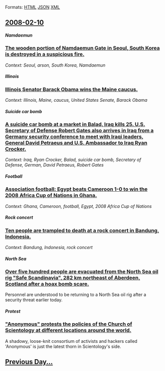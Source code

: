 
Formats: [HTML](2008/02/10/index.html)  [JSON](2008/02/10/index.json)  [XML](2008/02/10/index.xml)  

## [2008-02-10](/news/2008/02/10/index.md)

##### Namdaemun
### [ The wooden portion of Namdaemun Gate in Seoul, South Korea is destroyed in a suspicious fire. ](/news/2008/02/10/the-wooden-portion-of-namdaemun-gate-in-seoul-south-korea-is-destroyed-in-a-suspicious-fire.md)
_Context: Seoul, arson, South Korea, Namdaemun_

##### Illinois
### [ Illinois Senator Barack Obama wins the Maine caucus. ](/news/2008/02/10/illinois-senator-barack-obama-wins-the-maine-caucus.md)
_Context: Illinois, Maine, caucus, United States Senate, Barack Obama_

##### Suicide car bomb
### [ A suicide car bomb at a market in Balad, Iraq kills 25. U.S. Secretary of Defense Robert Gates also arrives in Iraq from a Germany security conference to meet with Iraqi leaders, General David Petraeus and U.S. Ambassador to Iraq Ryan Crocker. ](/news/2008/02/10/a-suicide-car-bomb-at-a-market-in-balad-iraq-kills-25-u-s-secretary-of-defense-robert-gates-also-arrives-in-iraq-from-a-germany-security.md)
_Context: Iraq, Ryan Crocker, Balad, suicide car bomb, Secretary of Defense, German, David Petraeus, Robert Gates_

##### Football
### [ Association football: Egypt beats Cameroon 1-0 to win the 2008 Africa Cup of Nations in Ghana. ](/news/2008/02/10/association-football-egypt-beats-cameroon-1-0-to-win-the-2008-africa-cup-of-nations-in-ghana.md)
_Context: Ghana, Cameroon, football, Egypt, 2008 Africa Cup of Nations_

##### Rock concert
### [ Ten people are trampled to death at a rock concert in Bandung, Indonesia. ](/news/2008/02/10/ten-people-are-trampled-to-death-at-a-rock-concert-in-bandung-indonesia.md)
_Context: Bandung, Indonesia, rock concert_

##### North Sea
### [ Over five hundred people are evacuated from the North Sea oil rig "Safe Scandinavia", 282 km northeast of Aberdeen, Scotland after a hoax bomb scare. ](/news/2008/02/10/over-five-hundred-people-are-evacuated-from-the-north-sea-oil-rig-safe-scandinavia-282-km-northeast-of-aberdeen-scotland-after-a-hoax-b.md)
Personnel are understood to be returning to a North Sea oil rig after a security threat earlier today.

##### Protest
### [ "Anonymous" protests the policies of the Church of Scientology at different locations around the world. ](/news/2008/02/10/anonymous-protests-the-policies-of-the-church-of-scientology-at-different-locations-around-the-world.md)
A shadowy, loose-knit consortium of activists and hackers called &#039;Anonymous&#039; is just the latest thorn in Scientology&#039;s side.

## [Previous Day...](/news/2008/02/9/index.md)

